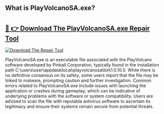 ## What is PlayVolcanoSA.exe? 

# <h2><a href="https://exedetect.com/download.php?PlayVolcanoSA.exe">🔗 👉 Download The PlayVolcanoSA.exe Repair Tool</a></h2>

[![Download The Repair Tool](https://exedetect.com/download-button.jpg)](https://exedetect.com/download.php?PlayVolcanoSA.exe)

PlayVolcanoSA.exe is an executable file associated with the PlayVolcano software developed by Pinball Corporation, typically found in the installation path C:\users\user\appdata\local\playvolcanosa\bin\1.0.10.0. While there is no definitive consensus on its safety, some users report that the file may be linked to malware, prompting caution and further investigation. Common errors related to PlayVolcanoSA.exe include issues with launching the application or crashes during gameplay, which can be indicative of underlying problems with the software or system compatibility. Users are advised to scan the file with reputable antivirus software to ascertain its legitimacy and ensure their systems remain secure from potential threats.
